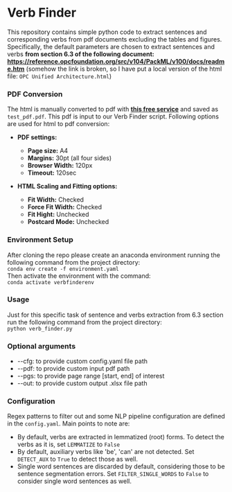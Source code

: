# Verb Finder
This repository contains simple python code to extract sentences and corresponding verbs from 
pdf documents excluding the tables and figures. Specifically, the default parameters are chosen
to extract sentences and verbs **from section 6.3 of the following document: 
https://reference.opcfoundation.org/src/v104/PackML/v100/docs/readme.htm**
(somehow the link is broken, so I have put a local version of the html file: `OPC Unified Architecture.html`)

### PDF Conversion
The html is manually converted to pdf with **[this free service](https://www.hiqpdf.com/demo/HtmlFittingAndScalingOptions.aspx)** and saved as `test_pdf.pdf`. This pdf is input to our Verb Finder script. 
Following options are used for html to pdf conversion:
- **PDF settings:**
  + **Page size:** A4
  + **Margins:** 30pt (all four sides)
  + **Browser Width:** 120px
  + **Timeout:** 120sec

- **HTML Scaling and Fitting options:**
    + **Fit Width:** Checked
    + **Force Fit Width:** Checked
    + **Fit Hight:** Unchecked
    + **Postcard Mode:** Unchecked

### Environment Setup
After cloning the repo please create an anaconda environment running the following command from the project directory: <br>
`conda env create -f environment.yaml ` <br>
Then activate the environment with the command: <br>`conda activate verbfinderenv`
### Usage
Just for this specific task of sentence and verbs extraction from 6.3 section run the following command from the
project directory: <br>
`python verb_finder.py`
### Optional arguments
 - --cfg: to provide custom config.yaml file path
 - --pdf: to provide custom input pdf path
 - --pgs: to provide page range [start, end] of interest
 - --out: to provide custom output .xlsx file path

### Configuration
Regex patterns to filter out and some NLP pipeline configuration are defined in the ``config.yaml``. Main points to note are:
 - By default, verbs are extracted in lemmatized (root) forms. To detect the verbs as it is, set ``LEMMATIZE`` to `False`
 - By default, auxiliary verbs like 'be', 'can' are not detected. Set ``DETECT_AUX`` to `True` to detect those as well.
 - Single word sentences are discarded by default, considering those to be sentence segmentation errors. Set ``FILTER_SINGLE_WORDS`` to `False` to consider single word sentences as well.
